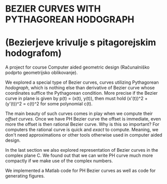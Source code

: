 # BEZIER CURVES WITH PYTHAGOREAN HODOGRAPH
# (Bezierjeve krivulje s pitagorejskim hodografom)
 
 A project for course Computer aided geometric design (Računalniško podprto geometrijsko oblikovanje).
 
We explored a special type of Bezier curves, curves utilizing Pythagorean *hodograph*, which is nothing else than derivative of Bezier curve whose coordinates suffice the Pythagorean condition. More precise if the Bezier curve in plane is given by p(t) = (x(t), y(t)), then must hold (x'(t))^2 + (y'(t))^2 = c(t)^2 for some polynomial c(t).

The main beauty of such curves comes in play when we compute their *offset curves*. Once we have PH Bezier curve the offset is immediate, even more the offset is then rational Bezier curve. Why is this so important? For computers the rational curve is quick and *exact* to compute. Meaning, we don't need approximations or other tools otherwise used in computer aided design.

In the last section we also explored representation of Bezier curves in the complex plane C. We found out that we can write PH curve much more compactly if we make use of the complex numbers.

We implemented a Matlab code for PH Bezier curves as well as code for generating figures.
